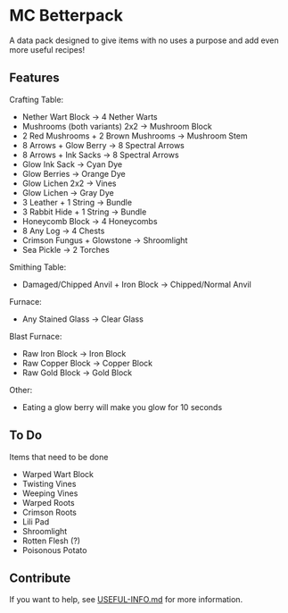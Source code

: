 # MC Betterpack
A data pack designed to give items with no uses a purpose and add even more useful recipes! 


## Features
Crafting Table:
- Nether Wart Block → 4 Nether Warts
- Mushrooms (both variants) 2x2 → Mushroom Block
- 2 Red Mushrooms + 2 Brown Mushrooms → Mushroom Stem
- 8 Arrows + Glow Berry → 8 Spectral Arrows
- 8 Arrows + Ink Sacks → 8 Spectral Arrows
- Glow Ink Sack → Cyan Dye
- Glow Berries → Orange Dye
- Glow Lichen 2x2 → Vines
- Glow Lichen → Gray Dye
- 3 Leather + 1 String → Bundle
- 3 Rabbit Hide + 1 String → Bundle
- Honeycomb Block → 4 Honeycombs
- 8 Any Log → 4 Chests
- Crimson Fungus + Glowstone → Shroomlight
- Sea Pickle → 2 Torches

Smithing Table:
- Damaged/Chipped Anvil + Iron Block → Chipped/Normal Anvil

Furnace:
- Any Stained Glass → Clear Glass
  
Blast Furnace:
- Raw Iron Block → Iron Block
- Raw Copper Block → Copper Block
- Raw Gold Block → Gold Block

Other:
- Eating a glow berry will make you glow for 10 seconds

## To Do
Items that need to be done
- Warped Wart Block
- Twisting Vines
- Weeping Vines
- Warped Roots
- Crimson Roots
- Lili Pad
- Shroomlight
- Rotten Flesh (?)
- Poisonous Potato

## Contribute
If you want to help, see [USEFUL-INFO.md](USEFUL-INFO.md) for more information.